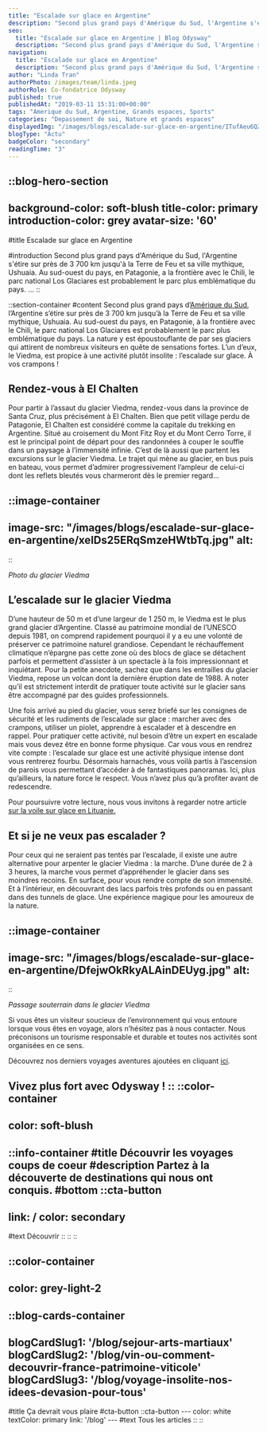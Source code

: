```yaml
---
title: "Escalade sur glace en Argentine"
description: "Second plus grand pays d'Amérique du Sud, l'Argentine s'étire sur près de 3 700 km jusqu'à la Terre de Feu et sa ville mythique, Ushuaia. Au sud-ouest du pays, en Patagonie, a la frontière avec le Chili, le parc national Los Glaciares est probablement le parc plus emblématique du pays. ..."
seo:
  title: "Escalade sur glace en Argentine | Blog Odysway"
  description: "Second plus grand pays d'Amérique du Sud, l'Argentine s'étire sur près de 3 700 km jusqu'à la Terre de Feu et sa ville mythique, Ushuaia."
navigation:
  title: "Escalade sur glace en Argentine"
  description: "Second plus grand pays d'Amérique du Sud, l'Argentine s'étire sur près de 3 700 km jusqu'à la Terre de Feu et sa ville mythique, Ushuaia. Au sud-ouest du pays, en Patagonie, a la frontière avec le Chili, le parc national Los Glaciares est probablement le parc plus emblématique du pays. ..."
author: "Linda Tran"
authorPhoto: /images/team/linda.jpeg
authorRole: Co-fondatrice Odysway
published: true
publishedAt: "2019-03-11 15:31:00+00:00"
tags: "Amerique du Sud, Argentine, Grands espaces, Sports"
categories: "Depassement de soi, Nature et grands espaces"
displayedImg: "/images/blogs/escalade-sur-glace-en-argentine/ITufAeu6QZWrVuit9uAi.jpg"
blogType: "Actu"
badgeColor: "secondary"
readingTime: "3"
---
```


::blog-hero-section
---
background-color: soft-blush
title-color: primary
introduction-color: grey
avatar-size: '60'
---
#title
Escalade sur glace en Argentine

#introduction
Second plus grand pays d'Amérique du Sud, l'Argentine s'étire sur près de 3 700 km jusqu'à la Terre de Feu et sa ville mythique, Ushuaia. Au sud-ouest du pays, en Patagonie, a la frontière avec le Chili, le parc national Los Glaciares est probablement le parc plus emblématique du pays. ...
::

::section-container
#content
Second plus grand pays d’[Amérique du Sud](https://odysway.com/destinations/amerique-du-sud), l’Argentine s’étire sur près de 3 700 km jusqu’à la Terre de Feu et sa ville mythique, Ushuaia. Au sud-ouest du pays, en Patagonie, à la frontière avec le Chili, le parc national Los Glaciares est probablement le parc plus emblématique du pays. La nature y est époustouflante de par ses glaciers qui attirent de nombreux visiteurs en quête de sensations fortes. L’un d’eux, le Viedma, est propice à une activité plutôt insolite : l’escalade sur glace. À vos crampons !

## Rendez-vous à El Chalten

Pour partir à l’assaut du glacier Viedma, rendez-vous dans la province de Santa Cruz, plus précisément à El Chalten. Bien que petit village perdu de Patagonie, El Chalten est considéré comme la capitale du trekking en Argentine. Situé au croisement du Mont Fitz Roy et du Mont Cerro Torre, il est le principal point de départ pour des randonnées à couper le souffle dans un paysage à l’immensité infinie. C’est de là aussi que partent les excursions sur le glacier Viedma. Le trajet qui mène au glacier, en bus puis en bateau, vous permet d’admirer progressivement l’ampleur de celui-ci dont les reflets bleutés vous charmeront dès le premier regard…

::image-container
---
image-src: "/images/blogs/escalade-sur-glace-en-argentine/xeIDs25ERqSmzeHWtbTq.jpg"
alt: 
---
::

_Photo du glacier Viedma_

## **L’escalade sur le glacier Viedma**

D’une hauteur de 50 m et d’une largeur de 1 250 m, le Viedma est le plus grand glacier d’Argentine. Classé au patrimoine mondial de l’UNESCO depuis 1981, on comprend rapidement pourquoi il y a eu une volonté de préserver ce patrimoine naturel grandiose. Cependant le réchauffement climatique n’épargne pas cette zone où des blocs de glace se détachent parfois et permettent d’assister à un spectacle à la fois impressionnant et inquiétant. Pour la petite anecdote, sachez que dans les entrailles du glacier Viedma, repose un volcan dont la dernière éruption date de 1988. A noter qu’il est strictement interdit de pratiquer toute activité sur le glacier sans être accompagné par des guides professionnels.

Une fois arrivé au pied du glacier, vous serez briefé sur les consignes de sécurité et les rudiments de l’escalade sur glace : marcher avec des crampons, utiliser un piolet, apprendre à escalader et à descendre en rappel. Pour pratiquer cette activité, nul besoin d’être un expert en escalade mais vous devez être en bonne forme physique. Car vous vous en rendrez vite compte : l’escalade sur glace est une activité physique intense dont vous rentrerez fourbu. Désormais harnachés, vous voilà partis à l’ascension de parois vous permettant d’accéder à de fantastiques panoramas. Ici, plus qu’ailleurs, la nature force le respect. Vous n’avez plus qu’à profiter avant de redescendre.

Pour poursuivre votre lecture, nous vous invitons à regarder notre article [sur la voile sur glace en Lituanie.](https://odysway.com/voile-sur-glace-en-lituanie?utm_source=article&utm_medium=blog&utm_campaign=escalade+sur+glace+)

## Et si je ne veux pas escalader ?

Pour ceux qui ne seraient pas tentés par l’escalade, il existe une autre alternative pour arpenter le glacier Viedma : la marche. D’une durée de 2 à 3 heures, la marche vous permet d’appréhender le glacier dans ses moindres recoins. En surface, pour vous rendre compte de son immensité. Et à l’intérieur, en découvrant des lacs parfois très profonds ou en passant dans des tunnels de glace. Une expérience magique pour les amoureux de la nature.

::image-container
---
image-src: "/images/blogs/escalade-sur-glace-en-argentine/DfejwOkRkyALAinDEUyg.jpg"
alt: 
---
::

_Passage souterrain dans le glacier Viedma_

Si vous êtes un visiteur soucieux de l’environnement qui vous entoure lorsque vous êtes en voyage, alors n’hésitez pas à nous contacter. Nous préconisons un tourisme responsable et durable et toutes nos activités sont organisées en ce sens.

Découvrez nos derniers voyages aventures ajoutées en cliquant [ici](https://odysway.com/thematiques/voyage-aventure).

Vivez plus fort avec Odysway !
::
::color-container
---
color: soft-blush
---
  ::info-container
  #title
  Découvrir les voyages coups de coeur
  #description
  Partez à la découverte de destinations qui nous ont conquis.
  #bottom
  ::cta-button
  ---
  link: /
  color: secondary
  ---
  #text
  Découvrir
  ::
  ::
::

::color-container
---
color: grey-light-2
---
  ::blog-cards-container
  ---
  blogCardSlug1: '/blog/sejour-arts-martiaux' 
  blogCardSlug2: '/blog/vin-ou-comment-decouvrir-france-patrimoine-viticole' 
  blogCardSlug3: '/blog/voyage-insolite-nos-idees-devasion-pour-tous' 
  ---
  #title
  Ça devrait vous plaire
  #cta-button
    ::cta-button
    ---
    color: white
    textColor: primary
    link: '/blog'
    ---
    #text
    Tous les  articles
    ::
  ::
